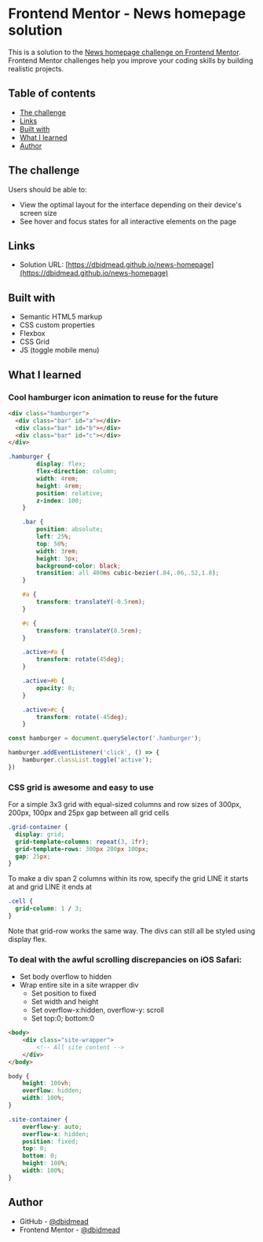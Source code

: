 # Frontend Mentor - News homepage solution

This is a solution to the [News homepage challenge on Frontend Mentor](https://www.frontendmentor.io/challenges/news-homepage-H6SWTa1MFl). Frontend Mentor challenges help you improve your coding skills by building realistic projects. 

## Table of contents

- [The challenge](#the-challenge)
- [Links](#links)
- [Built with](#built-with)
- [What I learned](#what-i-learned)
- [Author](#author)

## The challenge

Users should be able to:

- View the optimal layout for the interface depending on their device's screen size
- See hover and focus states for all interactive elements on the page

## Links

- Solution URL: [https://dbidmead.github.io/news-homepage](https://dbidmead.github.io/news-homepage)

## Built with

- Semantic HTML5 markup
- CSS custom properties
- Flexbox
- CSS Grid
- JS (toggle mobile menu)

## What I learned

### Cool hamburger icon animation to reuse for the future

```html
<div class="hamburger">
  <div class="bar" id="a"></div>
  <div class="bar" id="b"></div>
  <div class="bar" id="c"></div>
</div>
```

```css
.hamburger {
        display: flex;
        flex-direction: column;
        width: 4rem;
        height: 4rem;
        position: relative;
        z-index: 100;
    }

    .bar {
        position: absolute;
        left: 25%;
        top: 50%;
        width: 3rem;
        height: 3px;
        background-color: black;
        transition: all 400ms cubic-bezier(.84,.06,.52,1.8);
    }

    #a {
        transform: translateY(-0.5rem);
    } 

    #c {
        transform: translateY(0.5rem);
    }

    .active>#a {
        transform: rotate(45deg);
    }

    .active>#b {
        opacity: 0;
    }

    .active>#c {
        transform: rotate(-45deg);
    }
```

```js
const hamburger = document.querySelector('.hamburger');

hamburger.addEventListener('click', () => {
    hamburger.classList.toggle('active');
})
```

### CSS grid is awesome and easy to use

For a simple 3x3 grid with equal-sized columns and row sizes of 300px, 200px, 100px and 25px gap between all grid cells
```css
.grid-container {
  display: grid;
  grid-template-columns: repeat(3, 1fr);
  grid-template-rows: 300px 200px 100px;
  gap: 25px;
}
```

To make a div span 2 columns within its row, specify the grid LINE it starts at and grid LINE it ends at
```css
.cell {
  grid-column: 1 / 3;
}
```
Note that grid-row works the same way. The divs can still all be styled using display flex.

### To deal with the awful scrolling discrepancies on iOS Safari:
- Set body overflow to hidden
- Wrap entire site in a site wrapper div
    - Set position to fixed
    - Set width and height
    - Set overflow-x:hidden, overflow-y: scroll
    - Set top:0; bottom:0

```html
<body>
    <div class="site-wrapper">
        <!-- All site content -->
    </div>
</body>
```

```css
body {
    height: 100vh;
    overflow: hidden;
    width: 100%;
}

.site-container {
    overflow-y: auto;
    overflow-x: hidden;
    position: fixed;
    top: 0;
    bottom: 0;
    height: 100%;
    width: 100%;
}
```

## Author

- GitHub - [@dbidmead](https://github.com/dbidmead)
- Frontend Mentor - [@dbidmead](https://www.frontendmentor.io/profile/dbidmead)
